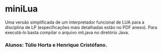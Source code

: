 # miniLua
Uma versão simplificada de um interpretador funcional de LUA para a disciplina de LP (especificações mais detalhadas estão no PDF anexo).
Para executá-lo basta compilar o arquivo mli.java no diretório Java.

### Alunos: Túlio Horta e Henrique Cristófano.
